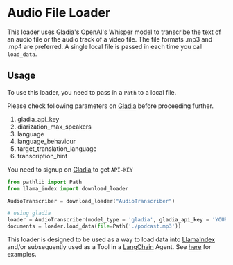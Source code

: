 # Audio File Loader

This loader uses Gladia's OpenAI's Whisper model to transcribe the text of an audio file or the audio track of a video file. The file formats .mp3 and .mp4 are preferred. A single local file is passed in each time you call `load_data`.

## Usage

To use this loader, you need to pass in a `Path` to a local file.

Please check following parameters on [Gladia](https://www.gladia.io/) before proceeding further.

1. gladia_api_key
2. diarization_max_speakers
3. language
4. language_behaviour
5. target_translation_language
6. transcription_hint

You need to signup on [Gladia](https://www.gladia.io/) to get `API-KEY`

```python
from pathlib import Path
from llama_index import download_loader

AudioTranscriber = download_loader("AudioTranscriber")

# using gladia
loader = AudioTranscriber(model_type = 'gladia', gladia_api_key = 'YOUR API KEY')
documents = loader.load_data(file=Path('./podcast.mp3'))
```

This loader is designed to be used as a way to load data into [LlamaIndex](https://github.com/jerryjliu/gpt_index/tree/main/gpt_index) and/or subsequently used as a Tool in a [LangChain](https://github.com/hwchase17/langchain) Agent. See [here](https://github.com/emptycrown/llama-hub/tree/main) for examples.
